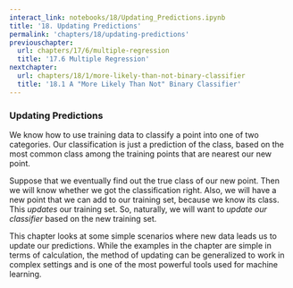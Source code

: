 ```yaml
---
interact_link: notebooks/18/Updating_Predictions.ipynb
title: '18. Updating Predictions'
permalink: 'chapters/18/updating-predictions'
previouschapter:
  url: chapters/17/6/multiple-regression
  title: '17.6 Multiple Regression'
nextchapter:
  url: chapters/18/1/more-likely-than-not-binary-classifier
  title: '18.1 A "More Likely Than Not" Binary Classifier'
---
```


### Updating Predictions ###
We know how to use training data to classify a point into one of two categories. Our classification is just a prediction of the class, based on the most common class among the training points that are nearest our new point. 

Suppose that we eventually find out the true class of our new point. Then we will know whether we got the classification right. Also, we will have a new point that we can add to our training set, because we know its class. This *updates* our training set. So, naturally, we will want to *update our classifier* based on the new training set.

This chapter looks at some simple scenarios where new data leads us to update our predictions. While the examples in the chapter are simple in terms of calculation, the method of updating can be generalized to work in complex settings and is one of the most powerful tools used for machine learning.
